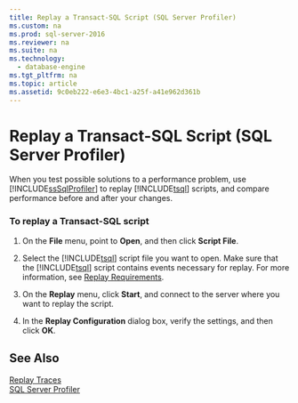 ```yaml
---
title: Replay a Transact-SQL Script (SQL Server Profiler)
ms.custom: na
ms.prod: sql-server-2016
ms.reviewer: na
ms.suite: na
ms.technology: 
  - database-engine
ms.tgt_pltfrm: na
ms.topic: article
ms.assetid: 9c0eb222-e6e3-4bc1-a25f-a41e962d361b
---
```

# Replay a Transact-SQL Script (SQL Server Profiler)
  When you test possible solutions to a performance problem, use [!INCLUDE[ssSqlProfiler](../../Topics/TopicNameContainA/includes/ssSqlProfiler_md.md)] to replay [!INCLUDE[tsql](../../Topics/TopicNameContainA/includes/tsql_md.md)] scripts, and compare performance before and after your changes.  
  
### To replay a Transact-SQL script  
  
1.  On the **File** menu, point to **Open**, and then click **Script File**.  
  
2.  Select the [!INCLUDE[tsql](../../Topics/TopicNameContainA/includes/tsql_md.md)] script file you want to open. Make sure that the [!INCLUDE[tsql](../../Topics/TopicNameContainA/includes/tsql_md.md)] script contains events necessary for replay. For more information, see [Replay Requirements](../../Topics/TopicNameNotContainA/Replay-Requirements.md).  
  
3.  On the **Replay** menu, click **Start**, and connect to the server where you want to replay the script.  
  
4.  In the **Replay Configuration** dialog box, verify the settings, and then click **OK**.  
  
## See Also  
 [Replay Traces](../../Topics/TopicNameNotContainA/Replay-Traces.md)   
 [SQL Server Profiler](../../Topics/TopicNameNotContainA/SQL-Server-Profiler.md)  
  
  